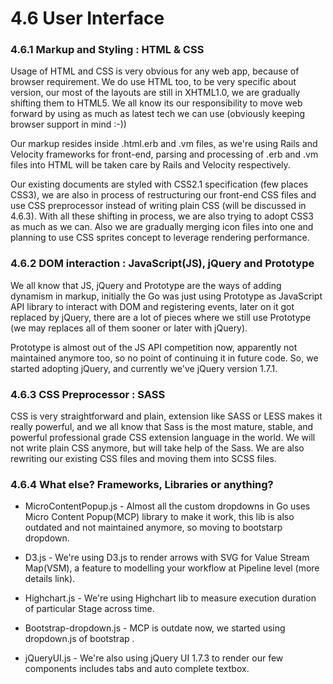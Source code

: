 # 4.6 User Interface 

### 4.6.1 Markup and Styling : HTML & CSS

Usage of HTML and CSS is very obvious for any web app, because of browser requirement. We do use HTML too, to be very specific about version, our most of the layouts are still in XHTML1.0, we are gradually shifting them to HTML5. We all know its our responsibility to move web forward by using as much as latest tech we can use (obviously keeping browser support in mind :-))

Our markup resides inside .html.erb and .vm files, as we're using Rails and Velocity frameworks for front-end, parsing and processing of .erb and .vm files into HTML will be taken care by Rails and Velocity respectively.

Our existing documents are styled with CSS2.1 specification (few places CSS3), we are also in process of restructuring our front-end CSS files and use CSS preprocessor instead of writing plain CSS (will be discussed in 4.6.3). With all these shifting in process, we are also trying to adopt CSS3 as much as we can. Also we are gradually merging icon files into one and planning to use CSS sprites concept to leverage rendering performance.

### 4.6.2 DOM interaction : JavaScript(JS), jQuery and Prototype

We all know that JS, jQuery and Prototype are the ways of adding dynamism in markup, initially the Go was just using Prototype as JavaScript API library to interact with DOM and registering events, later on it got replaced by jQuery, there are a lot of pieces where we still use Prototype (we may replaces all of them sooner or later with jQuery).

Prototype is almost out of the JS API competition now, apparently not maintained anymore too, so no point of continuing it in future code. So, we started adopting jQuery, and currently we've jQuery version 1.7.1.

### 4.6.3 CSS Preprocessor : SASS

CSS is very straightforward and plain, extension like SASS or LESS makes it really powerful, and we all know that Sass is the most mature, stable, and powerful professional grade CSS extension language in the world. We will not write plain CSS anymore, but will take help of the Sass. We are also rewriting our existing CSS files and moving them into SCSS files.

### 4.6.4 What else? Frameworks, Libraries or anything?

-   MicroContentPopup.js - Almost all the custom dropdowns in Go uses Micro Content Popup(MCP) library to make it work, this lib is also outdated and not maintained anymore, so moving to bootstarp dropdown.

-   D3.js - We're using D3.js to render arrows with SVG for Value Stream Map(VSM), a feature to modelling your workflow at Pipeline level (more details link).

-   Highchart.js - We're using Highchart lib to measure execution duration of particular Stage across time.

-   Bootstrap-dropdown.js - MCP is outdate now, we started using dropdown.js of bootstrap . 

-   jQueryUI.js - We're also using jQuery UI 1.7.3 to render our few components includes tabs and auto complete textbox.

